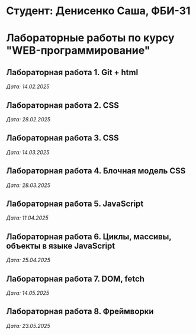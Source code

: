 # Студент: Денисенко Саша, ФБИ-31

# Лабораторные работы по курсу "WEB-программирование"

## Лабораторная работа 1. Git + html

*Дата: 14.02.2025*

## Лабораторная работа 2. CSS

*Дата: 28.02.2025*

## Лабораторная работа 3. CSS

*Дата: 14.03.2025*

## Лабораторная работа 4. Блочная модель CSS

*Дата: 28.03.2025*

## Лабораторная работа 5. JavaScript

*Дата: 11.04.2025*

## Лабораторная работа 6. Циклы, массивы, объекты в языке JavaScript

*Дата: 25.04.2025*

## Лабораторная работа 7. DOM, fetch

*Дата: 14.05.2025*

## Лабораторная работа 8. Фреймворки

*Дата: 23.05.2025*
